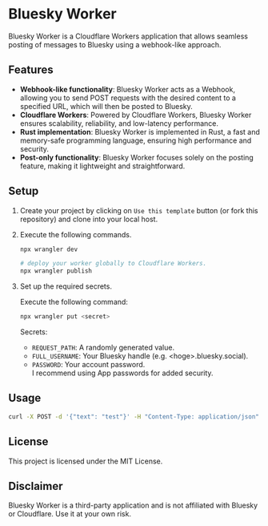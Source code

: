 # Bluesky Worker

Bluesky Worker is a Cloudflare Workers application that allows seamless posting of messages to Bluesky using a webhook-like approach.

## Features

- **Webhook-like functionality**: Bluesky Worker acts as a Webhook, allowing you to send POST requests with the desired content to a specified URL, which will then be posted to Bluesky.
- **Cloudflare Workers**: Powered by Cloudflare Workers, Bluesky Worker ensures scalability, reliability, and low-latency performance.
- **Rust implementation**: Bluesky Worker is implemented in Rust, a fast and memory-safe programming language, ensuring high performance and security.
- **Post-only functionality**: Bluesky Worker focuses solely on the posting feature, making it lightweight and straightforward.

## Setup

1. Create your project by clicking on `Use this template` button (or fork this repository) and clone into your local host.

2. Execute the following commands.

   ```bash
   npx wrangler dev

   # deploy your worker globally to Cloudflare Workers.
   npx wrangler publish
   ```

3. Set up the required secrets.

   Execute the following command:

   ```bash
   npx wrangler put <secret>
   ```

   Secrets:

   - `REQUEST_PATH`: A randomly generated value.
   - `FULL_USERNAME`: Your Bluesky handle (e.g. \<hoge\>.bluesky.social).
   - `PASSWORD`: Your account password.  
     I recommend using App passwords for added security.

## Usage

```bash
curl -X POST -d '{"text": "test"}' -H "Content-Type: application/json" https://<your worker domain>/<REQUEST_PATH>
```

## License

This project is licensed under the MIT License.

## Disclaimer

Bluesky Worker is a third-party application and is not affiliated with Bluesky or Cloudflare. Use it at your own risk.
